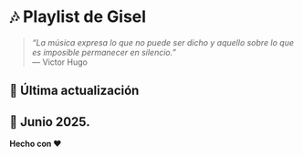 # 🎶 Playlist de Gisel

> *“La música expresa lo que no puede ser dicho y aquello sobre lo que es imposible permanecer en silencio.”*  
> — Victor Hugo



## 📅 Última actualización

📆 Junio 2025.
---

**Hecho con ❤️**
